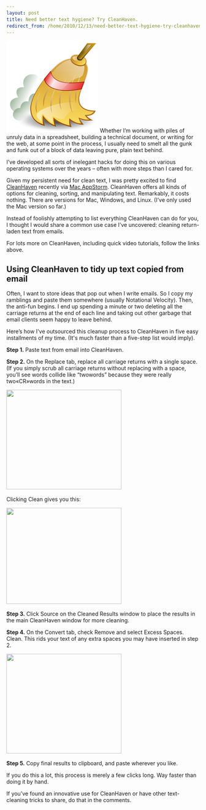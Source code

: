 ```yaml
---
layout: post
title: Need better text hygiene? Try CleanHaven.
redirect_from: /home/2010/12/13/need-better-text-hygiene-try-cleanhaven/index.html
---
```

<p><a href="/img/cleanhaven-logo-pe.png"><img class="aligncenter size-full wp-image-2507" title="cleanhaven-logo-pe" src="/img/cleanhaven-logo-pe.png" alt="" width="240" height="240" /></a>
Whether I’m working with piles of unruly data in a spreadsheet, building a technical document, or writing for the web, at some point in the process, I usually need to smelt all the gunk and funk out of a block of data leaving pure, plain text behind.</p>
<p>I’ve developed all sorts of inelegant hacks for doing this on various operating systems over the years – often with more steps than I cared for.</p>
<p>Given my persistent need for clean text, I was pretty excited to find <a href="http://www.holymackerelsoftware.com/CleanHaven/CleanHaven.html">CleanHaven</a> recently via <a href="http://mac.appstorm.net/reviews/productivity-review/cleanhaven-automatically-tidy-up-your-text-and-data/">Mac AppStorm</a>.  CleanHaven offers all kinds of options for cleaning, sorting, and manipulating text.  Remarkably, it costs nothing. There are versions for Mac, Windows, and Linux. (I’ve only used the Mac version so far.)</p>
<p>Instead of foolishly attempting to list everything CleanHaven can do for you, I thought I would share a common use case I’ve uncovered: cleaning return-laden text from emails.</p>
<p>For lots more on CleanHaven, including quick video tutorials, follow the links above.</p>
<h2 id="usingcleanhaventotidyuptextcopiedfromemail">Using CleanHaven to tidy up text copied from email</h2>
<p>Often, I want to store ideas that pop out when I write emails.  So I copy my ramblings and paste them somewhere (usually Notational Velocity). Then, the anti-fun begins. I end up spending a minute or two deleting all the carriage returns at the end of each line and taking out other garbage that email clients seem happy to leave behind.</p>
<p>Here’s how I've outsourced this cleanup process to CleanHaven in five easy installments of my time. (It's much faster than a five-step list would imply).</p>
<p><strong>Step 1.</strong> Paste text from email into CleanHaven.</p>
<p><strong>Step 2.</strong> On the Replace tab, replace all carriage returns with a single space. (If you simply scrub all carriage returns without replacing with a space, you’ll see words collide like “twowords” because they were really two«CR»words in the text.)</p>
<p><a href="/img/cleanhaven-replace-pe.jpg"><img class="aligncenter size-medium wp-image-2502" title="cleanhaven-replace-pe" src="/img/cleanhaven-replace-pe-300x260.jpg" alt="" width="300" height="260" /></a></p>
<p>Clicking Clean gives you this:</p>
<p><a href="/img/cleanhaven-cleaned-pe.png"><img class="aligncenter size-medium wp-image-2504" title="cleanhaven-cleaned-pe" src="/img/cleanhaven-cleaned-pe-300x251.png" alt="" width="300" height="251" /></a></p>
<p><strong>Step 3.</strong> Click Source on the Cleaned Results window to place the results in the main CleanHaven window for more cleaning.</p>
<p><strong>Step 4.</strong> On the Convert tab, check Remove and select Excess Spaces.  Clean. This rids your text of any extra spaces you may have inserted in step 2.</p>
<p><a href="/img/cleanhaven-spaces-pe.png"><img class="aligncenter size-medium wp-image-2503" title="cleanhaven-spaces-pe" src="/img/cleanhaven-spaces-pe-300x260.png" alt="" width="300" height="260" /></a></p>
<p><strong>Step 5.</strong> Copy final results to clipboard, and paste wherever you like.</p>
<p>If you do this a lot, this process is merely a few clicks long. Way faster than doing it by hand.</p>
<p>If you’ve found an innovative use for CleanHaven or have other text-cleaning tricks to share, do that in the comments.</p>
